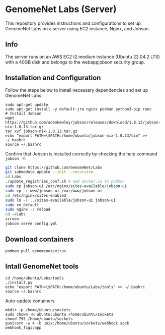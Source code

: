 # GenomeNet Labs (Server)

This repository provides instructions and configurations to set up GenomeNet Labs on a server using EC2 instance, Nginx, and Jobson.

## Info

The server runs on an AWS EC2 t2.medium instance (Ubuntu 22.04.2 LTS) with a 40GB disk and belongs to the webappjobson security group.

## Installation and Configuration

Follow the steps below to install necessary dependencies and set up GenomeNet Labs:


```
sudo apt-get update
sudo apt-get install -y default-jre nginx podman python3-pip runc
# Install Jobson
wget https://github.com/adamkewley/jobson/releases/download/1.0.13/jobson-nix-1.0.13.tar.gz
tar xvf jobson-nix-1.0.13.tar.gz
echo "export PATH=\$PATH:/home/ubuntu/jobson-nix-1.0.13/bin" >> ~/.bashrc 
source ~/.bashrc
```

Confirm that Jobson is installed correctly by checking the help command `jobson -h`

```bash
git clone https://github.com/GenomeNet/Labs
git submodule update --init --recursive
cd Labs
./update_registries_conf.sh # add docker.io to podman
sudo cp jobson-ui /etc/nginx/sites-available/jobson-ui
sudo cp -r www/jobson-ui /var/www/jobson-ui
cd /etc/nginx/sites-enabled
sudo ln -s ../sites-available/jobson-ui jobson-ui
sudo rm default
sudo nginx -s reload
cd ~/Labs
screen
jobson serve config.yml
```

## Download containers

```
podman pull genomenet/virus
```

## Intall GenomeNet tools

```
cd /home/ubuntu/Labs/tools
./install.py
echo "export PATH=\$PATH:/home/ubuntu/Labs/tools" >> ~/.bashrc
source ~/.bashrc
```

Auto-update containers

```
mkdir -p /home/ubuntu/sockets
sudo chown -R ubuntu:ubuntu /home/ubuntu/sockets
chmod 755 /home/ubuntu/sockets
gunicorn -w 4 -b unix:/home/ubuntu/sockets/webhook.sock webhook_fcgi:app
```
